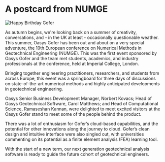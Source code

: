 # A postcard from NUMGE

![Happy Birthday Gofer](https://b2c-templates-arup.s3-eu-west-1.amazonaws.com/gofer/NUMGE_image.svg)

As autumn begins, we're looking back on a summer of creativity, conversations, and - in the UK at least - occasionally questionable weather. This summer, Oasys Gofer has been out and about on a very special adventure, the 10th European conference on Numerical Methods in Geotechnical Engineering (NUMGE). This was the first event sponsored by Oasys Gofer and the team met students, academics, and industry professionals at the conference, held at Imperial College, London. 

Bringing together engineering practitioners, researchers, and students from across Europe, this event was a springboard for three days of discussions on state-of-the-art numerical methods and highly anticipated developments in geotechnical engineering.

Oasys Senior Business Development Manager, Norbert Kovacs; Head of Oasys Geotechnical Software, Carol Matthews; and Head of Computational Science, Ramaseshan Kannan, were delighted to meet excited visitors at the Oasys Gofer stand to meet some of the people behind the product.

There was a lot of enthusiasm for Gofer’s cloud-based capabilities, and the potential for other innovations along the journey to cloud. Gofer’s clean design and intuitive interface were also singled out, with universities commenting on its potential as a finite element analysis (FEA) learning tool.

With the start of a new term, our next generation geotechnical analysis software is ready to guide the future cohort of geotechnical engineers.
